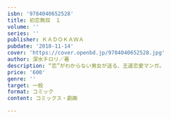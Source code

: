 ```yaml
---
isbn: '9784040652528'
title: 初恋無双　１
volume: ''
series: ''
publisher: ＫＡＤＯＫＡＷＡ
pubdate: '2018-11-14'
cover: 'https://cover.openbd.jp/9784040652528.jpg'
author: 深水チロリ／著
description: “恋”がわからない男女が送る、王道恋愛マンガ。
price: '600'
genre: ''
target: 一般
format: コミック
content: コミックス・劇画

---
```

